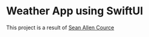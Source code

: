 # Weather App using SwiftUI

This project is a result of [Sean Allen Cource](https://seanallen.teachable.com/courses/1178002) 
